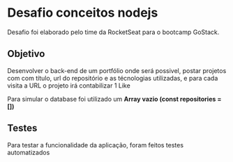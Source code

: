 # Desafio conceitos nodejs
Desafio foi elaborado pelo time da RocketSeat para o bootcamp GoStack.

<h2>Objetivo</h2>
<p>Desenvolver o back-end de um portfólio onde será possivel, postar projetos com com título, url 
do repositório e as técnologias utilizadas, e para cada visita a URL o projeto irá contabilizar 1 Like </p>
<p>Para simular o database foi utilizado um <strong>Array vazio (const repositories = [])</strong></p>

<h2>Testes</h2>
<p>Para testar a funcionalidade da aplicação, foram feitos testes automatizados</p>
